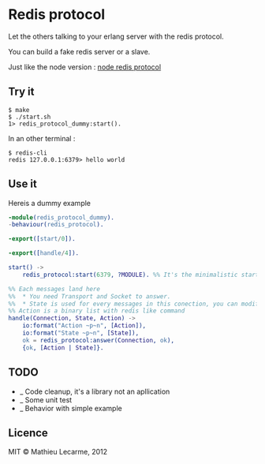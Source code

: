Redis protocol
==============

Let the others talking to your erlang server with the redis protocol.

You can build a fake redis server or a slave.

Just like the node version : [node redis protocol](https://github.com/athoune/node-redis-protocol)

Try it
------

    $ make
    $ ./start.sh
    1> redis_protocol_dummy:start().

In an other terminal :

    $ redis-cli
    redis 127.0.0.1:6379> hello world

Use it
------

Hereis a dummy example

```erlang
-module(redis_protocol_dummy).
-behaviour(redis_protocol).

-export([start/0]).

-export([handle/4]).

start() ->
    redis_protocol:start(6379, ?MODULE). %% It's the minimalistic start, with no option

%% Each messages land here
%%  * You need Transport and Socket to answer.
%%  * State is used for every messages in this conection, you can modify it
%% Action is a binary list with redis like command
handle(Connection, State, Action) ->
    io:format("Action ~p~n", [Action]),
    io:format("State ~p~n", [State]),
    ok = redis_protocol:answer(Connection, ok),
    {ok, [Action | State]}.
```

TODO
----

 * _ Code cleanup, it's a library not an apllication
 * _ Some unit test
 * _ Behavior with simple example

Licence
-------

MIT © Mathieu Lecarme, 2012
